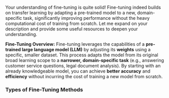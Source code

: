 Your understanding of fine-tuning is quite solid! Fine-tuning indeed builds on transfer learning by adapting a pre-trained model to a new, domain-specific task, significantly improving performance without the heavy computational cost of training from scratch. Let me expand on your description and provide some useful resources to deepen your understanding.

**Fine-Tuning Overview:**
Fine-tuning leverages the capabilities of a **pre-trained large language model (LLM)** by adjusting its **weights** using a specific, smaller dataset. This process adapts the model from its original broad learning scope to a **narrower, domain-specific task** (e.g., answering customer service questions, legal document analysis). By starting with an already knowledgeable model, you can achieve **better accuracy** and **efficiency** without incurring the cost of training a new model from scratch.

### Types of Fine-Tuning Methods


